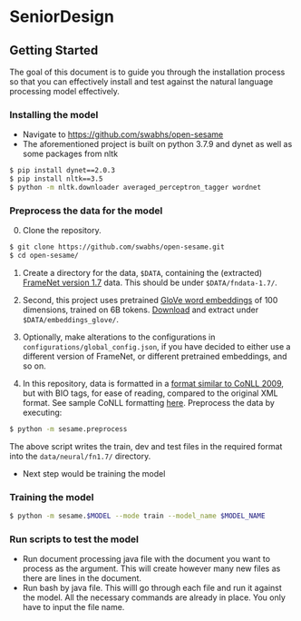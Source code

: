 # SeniorDesign
## Getting Started
The goal of this document is to guide you through the installation process so that you can effectively install and test against the natural language processing model effectively.
### Installing the model
- Navigate to https://github.com/swabhs/open-sesame
- The aforementioned project is built on python 3.7.9 and dynet as well as some packages from nltk
```sh
$ pip install dynet==2.0.3
$ pip install nltk==3.5
$ python -m nltk.downloader averaged_perceptron_tagger wordnet
```
### Preprocess the data for the model
0. Clone the repository.
```sh
$ git clone https://github.com/swabhs/open-sesame.git
$ cd open-sesame/
 ```

1. Create a directory for the data, `$DATA`, containing the (extracted) [FrameNet version 1.7](https://drive.google.com/open?id=1s4SDt_yDhT8qFs1MZJbeFf-XeiNPNnx7) data. This should be under `$DATA/fndata-1.7/`.

2. Second, this project uses pretrained [GloVe word embeddings](https://nlp.stanford.edu/projects/glove/) of 100 dimensions, trained on 6B tokens. [Download](http://nlp.stanford.edu/data/glove.6B.100d.zip) and extract under `$DATA/embeddings_glove/`.

3. Optionally, make alterations to the configurations in `configurations/global_config.json`, if you have decided to either use a different version of FrameNet, or different pretrained embeddings, and so on.

4. In this repository, data is formatted in a [format similar to CoNLL 2009](https://ufal.mff.cuni.cz/conll2009-st/task-description.html), but with BIO tags, for ease of reading, compared to the original XML format. See sample CoNLL formatting [here](https://github.com/swabhs/open-sesame/blob/master/sample.fn1.7.train.conll). Preprocess the data by executing:
```sh
$ python -m sesame.preprocess
```
The above script writes the train, dev and test files in the required format into the `data/neural/fn1.7/` directory.
- Next step would be training the model
### Training the model

```sh
$ python -m sesame.$MODEL --mode train --model_name $MODEL_NAME
```
### Run scripts to test the model
- Run document processing java file with the document you want to process as the argument. This will create however many new files as there are lines in the document.
- Run bash by java file. This willl go through each file and run it against the model. All the necessary commands are already in place. You only have to input the file name.
